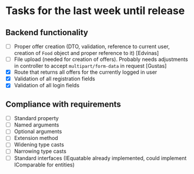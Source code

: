 # Tasks for the last week until release

## Backend functionality

- [ ] Proper offer creation (DTO, validation, reference to current user, creation of `Food` object and proper reference to it) \[Edvinas]
- [ ] File upload (needed for creation of offers). Probably needs adjustments in controller to accept `multipart/form-data` in request \[Gustas]
- [x] Route that returns all offers for the currently logged in user
- [x] Validation of all registration fields
- [x] Validation of all login fields

## Compliance with requirements

- [ ] Standard property
- [ ] Named arguments
- [ ] Optional arguments
- [ ] Extension method
- [ ] Widening type casts
- [ ] Narrowing type casts
- [ ] Standard interfaces (IEquatable already implemented, could implement IComparable for entities)
